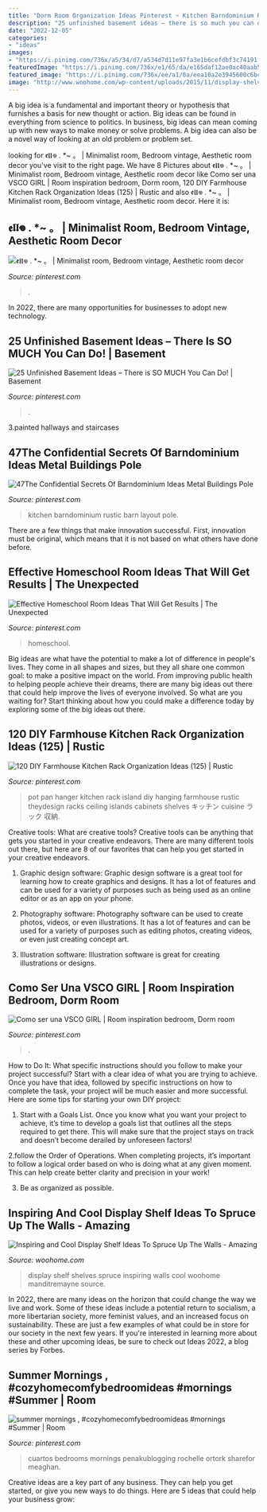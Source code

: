 ```yaml
---
title: "Dorm Room Organization Ideas Pinterest ~ Kitchen Barndominium Rustic Barn Layout Pole"
description: "25 unfinished basement ideas – there is so much you can do!"
date: "2022-12-05"
categories:
- "ideas"
images:
- "https://i.pinimg.com/736x/a5/34/d7/a534d7d11e97fa3e1b6cefdbf3c74191.jpg"
featuredImage: "https://i.pinimg.com/736x/e1/65/da/e165daf12ae0ac40aab530b8daace414.jpg"
featured_image: "https://i.pinimg.com/736x/ee/a1/0a/eea10a2e3945600c6bc2cf9d8aa0f1c8.jpg"
image: "http://www.woohome.com/wp-content/uploads/2015/11/display-shelves-woohome-8.jpg"
---
```



A big idea is a fundamental and important theory or hypothesis that furnishes a basis for new thought or action. Big ideas can be found in everything from science to politics. In business, big ideas can mean coming up with new ways to make money or solve problems. A big idea can also be a novel way of looking at an old problem or problem set.

	

		
looking for 𝖊𝖑𝖑𖦹 . *~ 。 | Minimalist room, Bedroom vintage, Aesthetic room decor you've visit to the right page. We have 8 Pictures about 𝖊𝖑𝖑𖦹 . *~ 。 | Minimalist room, Bedroom vintage, Aesthetic room decor like Como ser una VSCO GIRL | Room inspiration bedroom, Dorm room, 120 DIY Farmhouse Kitchen Rack Organization Ideas (125) | Rustic and also 𝖊𝖑𝖑𖦹 . *~ 。 | Minimalist room, Bedroom vintage, Aesthetic room decor. Here it is:
		
    
## 𝖊𝖑𝖑𖦹 . *~ 。 | Minimalist Room, Bedroom Vintage, Aesthetic Room Decor

<img loading=lazy src="https://i.pinimg.com/736x/55/50/ff/5550ffd411d2dc7220d9ed85e90b2285.jpg" onerror="this.onerror=null;this.src='https://tse2.mm.bing.net/th?id=OIP.DqYCjhSOZpEaYUG4MiOJNgHaNL&amp;pid=15.1';" alt="𝖊𝖑𝖑𖦹 . *~ 。 | Minimalist room, Bedroom vintage, Aesthetic room decor">

_Source: pinterest.com_

>. 

	

In 2022, there are many opportunities for businesses to adopt new technology.

    
## 25 Unfinished Basement Ideas – There Is SO MUCH You Can Do! | Basement

<img loading=lazy src="https://i.pinimg.com/736x/e0/8d/8c/e08d8cbdf51148cdfb448afe8e438ba9.jpg" onerror="this.onerror=null;this.src='https://tse1.mm.bing.net/th?id=OIP.GV92tRVaJdoJFWXTbqOUvQHaJ4&amp;pid=15.1';" alt="25 Unfinished Basement Ideas – There is SO MUCH You Can Do! | Basement">

_Source: pinterest.com_

>. 

	

3.painted hallways and staircases

    
## 47The Confidential Secrets Of Barndominium Ideas Metal Buildings Pole

<img loading=lazy src="https://i.pinimg.com/736x/ee/a1/0a/eea10a2e3945600c6bc2cf9d8aa0f1c8.jpg" onerror="this.onerror=null;this.src='https://tse3.mm.bing.net/th?id=OIP.bQAIKpjj5I4JHPY3B79a0QHaKX&amp;pid=15.1';" alt="47The Confidential Secrets Of Barndominium Ideas Metal Buildings Pole">

_Source: pinterest.com_

>kitchen barndominium rustic barn layout pole. 

	

There are a few things that make innovation successful. First, innovation must be original, which means that it is not based on what others have done before.

    
## Effective Homeschool Room Ideas That Will Get Results | The Unexpected

<img loading=lazy src="https://i.pinimg.com/736x/bb/b8/91/bbb891d4d868d0a252b1e0e0d31308e3.jpg" onerror="this.onerror=null;this.src='https://tse1.mm.bing.net/th?id=OIP.5nnKCx2kaQdKkXHzYa2PlAHaJ4&amp;pid=15.1';" alt="Effective Homeschool Room Ideas That Will Get Results | The Unexpected">

_Source: pinterest.com_

>homeschool. 

	

Big ideas are what have the potential to make a lot of difference in people's lives. They come in all shapes and sizes, but they all share one common goal: to make a positive impact on the world. From improving public health to helping people achieve their dreams, there are many big ideas out there that could help improve the lives of everyone involved. So what are you waiting for? Start thinking about how you could make a difference today by exploring some of the big ideas out there.

    
## 120 DIY Farmhouse Kitchen Rack Organization Ideas (125) | Rustic

<img loading=lazy src="https://i.pinimg.com/736x/cd/da/b8/cddab86cd460695a7b820228b16b947d.jpg" onerror="this.onerror=null;this.src='https://tse1.mm.bing.net/th?id=OIP.mqYFlURDn-HmBvzA-8QKAQHaLH&amp;pid=15.1';" alt="120 DIY Farmhouse Kitchen Rack Organization Ideas (125) | Rustic">

_Source: pinterest.com_

>pot pan hanger kitchen rack island diy hanging farmhouse rustic theydesign racks ceiling islands cabinets shelves キッチン cuisine ラック 収納. 

	

Creative tools: What are creative tools?
Creative tools can be anything that gets you started in your creative endeavors. There are many different tools out there, but here are 8 of our favorites that can help you get started in your creative endeavors. 
1. Graphic design software: Graphic design software is a great tool for learning how to create graphics and designs. It has a lot of features and can be used for a variety of purposes such as being used as an online editor or as an app on your phone.

2. Photography software: Photography software can be used to create photos, videos, or even illustrations. It has a lot of features and can be used for a variety of purposes such as editing photos, creating videos, or even just creating concept art.

3. Illustration software: Illustration software is great for creating illustrations or designs.

    
## Como Ser Una VSCO GIRL | Room Inspiration Bedroom, Dorm Room

<img loading=lazy src="https://i.pinimg.com/736x/a5/34/d7/a534d7d11e97fa3e1b6cefdbf3c74191.jpg" onerror="this.onerror=null;this.src='https://tse2.mm.bing.net/th?id=OIP.aCTODW5hxbliqM9H__6UZAHaJ3&amp;pid=15.1';" alt="Como ser una VSCO GIRL | Room inspiration bedroom, Dorm room">

_Source: pinterest.com_

>. 

	

How to Do It: What specific instructions should you follow to make your project successful?
Start with a clear idea of what you are trying to achieve. Once you have that idea, followed by specific instructions on how to complete the task, your project will be much easier and more successful. Here are some tips for starting your own DIY project:
1. Start with a Goals List. Once you know what you want your project to achieve, it’s time to develop a goals list that outlines all the steps required to get there. This will make sure that the project stays on track and doesn’t become derailed by unforeseen factors!

2.follow the Order of Operations. When completing projects, it’s important to follow a logical order based on who is doing what at any given moment. This can help create better clarity and precision in your work!

3. Be as organized as possible.

    
## Inspiring And Cool Display Shelf Ideas To Spruce Up The Walls - Amazing

<img loading=lazy src="http://www.woohome.com/wp-content/uploads/2015/11/display-shelves-woohome-8.jpg" onerror="this.onerror=null;this.src='https://tse4.mm.bing.net/th?id=OIP.hCbD7XTsfZMiEmhP-qTYOAHaLG&amp;pid=15.1';" alt="Inspiring and Cool Display Shelf Ideas To Spruce Up The Walls - Amazing">

_Source: woohome.com_

>display shelf shelves spruce inspiring walls cool woohome manditremayne source. 

	

In 2022, there are many ideas on the horizon that could change the way we live and work. Some of these ideas include a potential return to socialism, a more libertarian society, more feminist values, and an increased focus on sustainability. These are just a few examples of what could be in store for our society in the next few years. If you're interested in learning more about these and other upcoming ideas, be sure to check out Ideas 2022, a blog series by Forbes.

    
## Summer Mornings , #cozyhomecomfybedroomideas #mornings #Summer | Room

<img loading=lazy src="https://i.pinimg.com/736x/e1/65/da/e165daf12ae0ac40aab530b8daace414.jpg" onerror="this.onerror=null;this.src='https://tse4.mm.bing.net/th?id=OIP.XaTl4meITADW7fWZFoZjUAHaJ3&amp;pid=15.1';" alt="summer mornings , #cozyhomecomfybedroomideas #mornings #Summer | Room">

_Source: pinterest.com_

>cuartos bedrooms mornings penakublogging rochelle ortork sharefor meaghan. 

	

Creative ideas are a key part of any business. They can help you get started, or give you new ways to do things. Here are 5 ideas that could help your business grow:


